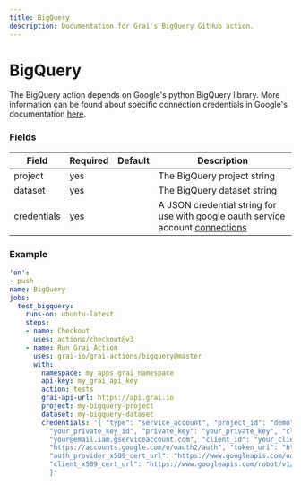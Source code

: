 ```yaml
---
title: BigQuery
description: Documentation for Grai's BigQuery GitHub action.
---
```


# BigQuery

The BigQuery action depends on Google's python BigQuery library.
More information can be found about specific connection credentials in Google's documentation [here](https://cloud.google.com/python/docs/reference/bigquery/latest).


### Fields



| Field | Required | Default | Description |
|-----|-----|-----|-----|
| project | yes |  | The BigQuery project string |
| dataset | yes |  | The BigQuery dataset string |
| credentials | yes |  | A JSON credential string for use with google oauth service account [connections](https://google-auth.readthedocs.io/en/master/reference/google.oauth2.service_account.html#google.oauth2.service_account.Credentials) |




### Example



```yaml copy
'on':
- push
name: BigQuery
jobs:
  test_bigquery:
    runs-on: ubuntu-latest
    steps:
    - name: Checkout
      uses: actions/checkout@v3
    - name: Run Grai Action
      uses: grai-io/grai-actions/bigquery@master
      with:
        namespace: my_apps_grai_namespace
        api-key: my_grai_api_key
        action: tests
        grai-api-url: https://api.grai.io
        project: my-bigquery-project
        dataset: my-bigquery-dataset
        credentials: '{ "type": "service_account", "project_id": "demo", "private_key_id":
          "your_private_key_id", "private_key": "your_private_key", "client_email":
          "your@email.iam.gserviceaccount.com", "client_id": "your_client_id", "auth_uri":
          "https://accounts.google.com/o/oauth2/auth", "token_uri": "https://oauth2.googleapis.com/token",
          "auth_provider_x509_cert_url": "https://www.googleapis.com/oauth2/v1/certs",
          "client_x509_cert_url": "https://www.googleapis.com/robot/v1/metadata/x509/you%40email.iam.gserviceaccount.com"
          }'

```
